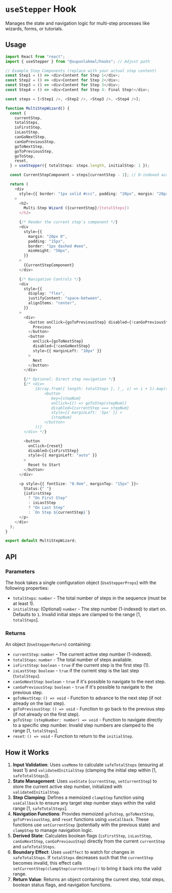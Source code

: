 # `useStepper` Hook

Manages the state and navigation logic for multi-step processes like wizards, forms, or tutorials.

## Usage

```typescript
import React from "react";
import { useStepper } from "@supunlakmal/hooks"; // Adjust path

// Example Step Components (replace with your actual step content)
const Step1 = () => <div>Content for Step 1</div>;
const Step2 = () => <div>Content for Step 2</div>;
const Step3 = () => <div>Content for Step 3</div>;
const Step4 = () => <div>Content for Step 4: Final Step!</div>;

const steps = [<Step1 />, <Step2 />, <Step3 />, <Step4 />];

function MultiStepWizard() {
  const {
    currentStep,
    totalSteps,
    isFirstStep,
    isLastStep,
    canGoNextStep,
    canGoPreviousStep,
    goToNextStep,
    goToPreviousStep,
    goToStep,
    reset,
  } = useStepper({ totalSteps: steps.length, initialStep: 1 });

  const CurrentStepComponent = steps[currentStep - 1]; // 0-indexed access

  return (
    <div
      style={{ border: "1px solid #ccc", padding: "20px", margin: "20px 0" }}
    >
      <h2>
        Multi-Step Wizard ({currentStep}/{totalSteps})
      </h2>

      {/* Render the current step's component */}
      <div
        style={{
          margin: "20px 0",
          padding: "15px",
          border: "1px dashed #eee",
          minHeight: "50px",
        }}
      >
        {CurrentStepComponent}
      </div>

      {/* Navigation Controls */}
      <div
        style={{
          display: "flex",
          justifyContent: "space-between",
          alignItems: "center",
        }}
      >
        <div>
          <button onClick={goToPreviousStep} disabled={!canGoPreviousStep}>
            Previous
          </button>
          <button
            onClick={goToNextStep}
            disabled={!canGoNextStep}
            style={{ marginLeft: "10px" }}
          >
            Next
          </button>
        </div>

        {/* Optional: Direct step navigation */}
        {/* <div>
             {Array.from({ length: totalSteps }, (_, i) => i + 1).map(stepNum => (
                 <button 
                    key={stepNum} 
                    onClick={() => goToStep(stepNum)} 
                    disabled={currentStep === stepNum}
                    style={{ marginLeft: '5px' }} >
                    {stepNum}
                 </button>
             ))}
        </div> */}

        <button
          onClick={reset}
          disabled={isFirstStep}
          style={{ marginLeft: "auto" }}
        >
          Reset to Start
        </button>
      </div>

      <p style={{ fontSize: "0.9em", marginTop: "15px" }}>
        Status:{" "}
        {isFirstStep
          ? "On First Step"
          : isLastStep
          ? "On Last Step"
          : `On Step ${currentStep}`}
      </p>
    </div>
  );
}

export default MultiStepWizard;
```

## API

### Parameters

The hook takes a single configuration object (`UseStepperProps`) with the following properties:

- `totalSteps`: `number` - The total number of steps in the sequence (must be at least 1).
- `initialStep`: (Optional) `number` - The step number (1-indexed) to start on. Defaults to `1`. Invalid initial steps are clamped to the range [1, `totalSteps`].

### Returns

An object (`UseStepperReturn`) containing:

- `currentStep`: `number` - The current active step number (1-indexed).
- `totalSteps`: `number` - The total number of steps available.
- `isFirstStep`: `boolean` - `true` if the current step is the first step (1).
- `isLastStep`: `boolean` - `true` if the current step is the last step (`totalSteps`).
- `canGoNextStep`: `boolean` - `true` if it's possible to navigate to the next step.
- `canGoPreviousStep`: `boolean` - `true` if it's possible to navigate to the previous step.
- `goToNextStep`: `() => void` - Function to advance to the next step (if not already on the last step).
- `goToPreviousStep`: `() => void` - Function to go back to the previous step (if not already on the first step).
- `goToStep`: `(stepNumber: number) => void` - Function to navigate directly to a specific step number. Invalid step numbers are clamped to the range [1, `totalSteps`].
- `reset`: `() => void` - Function to return to the `initialStep`.

## How it Works

1.  **Input Validation**: Uses `useMemo` to calculate `safeTotalSteps` (ensuring at least 1) and `validatedInitialStep` (clamping the initial step within [1, `safeTotalSteps`]).
2.  **State Management**: Uses `useState` (`currentStep`, `setCurrentStep`) to store the current active step number, initialized with `validatedInitialStep`.
3.  **Step Clamping**: Defines a memoized `clampStep` function using `useCallback` to ensure any target step number stays within the valid range [1, `safeTotalSteps`].
4.  **Navigation Functions**: Provides memoized `goToStep`, `goToNextStep`, `goToPreviousStep`, and `reset` functions using `useCallback`. These functions use `setCurrentStep` (potentially with the previous state) and `clampStep` to manage navigation logic.
5.  **Derived State**: Calculates boolean flags (`isFirstStep`, `isLastStep`, `canGoNextStep`, `canGoPreviousStep`) directly from the current `currentStep` and `safeTotalSteps`.
6.  **Boundary Effect**: Uses `useEffect` to watch for changes in `safeTotalSteps`. If `totalSteps` decreases such that the `currentStep` becomes invalid, this effect calls `setCurrentStep(clampStep(currentStep))` to bring it back into the valid range.
7.  **Return Value**: Returns an object containing the current step, total steps, boolean status flags, and navigation functions.
